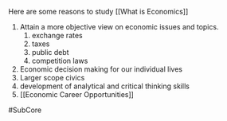 Here are some reasons to study [[What is Economics]]

1. Attain a more objective view on economic issues and topics.
	1. exchange rates
	2. taxes
	3. public debt
	4. competition laws
2. Economic decision making for our individual lives
3. Larger scope civics
4. development of analytical and critical thinking skills
5. [[Economic Career Opportunities]]

#SubCore 
